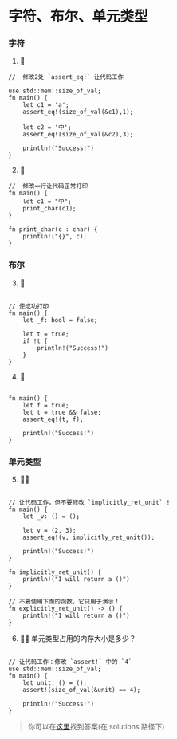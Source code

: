 # 字符、布尔、单元类型

### 字符
1. 🌟
```rust,editable
//  修改2处 `assert_eq!` 让代码工作

use std::mem::size_of_val;
fn main() {
    let c1 = 'a';
    assert_eq!(size_of_val(&c1),1); 

    let c2 = '中';
    assert_eq!(size_of_val(&c2),3); 

    println!("Success!")
} 
```

2. 🌟
```rust,editable
//  修改一行让代码正常打印
fn main() {
    let c1 = "中";
    print_char(c1);
} 

fn print_char(c : char) {
    println!("{}", c);
}
```

### 布尔
3. 🌟
```rust,editable

// 使成功打印
fn main() {
    let _f: bool = false;

    let t = true;
    if !t {
        println!("Success!")
    }
} 
```

4. 🌟
```rust,editable

fn main() {
    let f = true;
    let t = true && false;
    assert_eq!(t, f);

    println!("Success!")
}
```


### 单元类型
5. 🌟🌟
```rust,editable

// 让代码工作，但不要修改 `implicitly_ret_unit` !
fn main() {
    let _v: () = ();

    let v = (2, 3);
    assert_eq!(v, implicitly_ret_unit());

    println!("Success!")
}

fn implicitly_ret_unit() {
    println!("I will return a ()")
}

// 不要使用下面的函数，它只用于演示！
fn explicitly_ret_unit() -> () {
    println!("I will return a ()")
}
```

6. 🌟🌟 单元类型占用的内存大小是多少？
```rust,editable

// 让代码工作：修改 `assert!` 中的 `4` 
use std::mem::size_of_val;
fn main() {
    let unit: () = ();
    assert!(size_of_val(&unit) == 4);

    println!("Success!")
}
```

> 你可以在[这里](https://github.com/sunface/rust-by-practice/blob/master/solutions/basic-types/char-bool.md)找到答案(在 solutions 路径下) 
